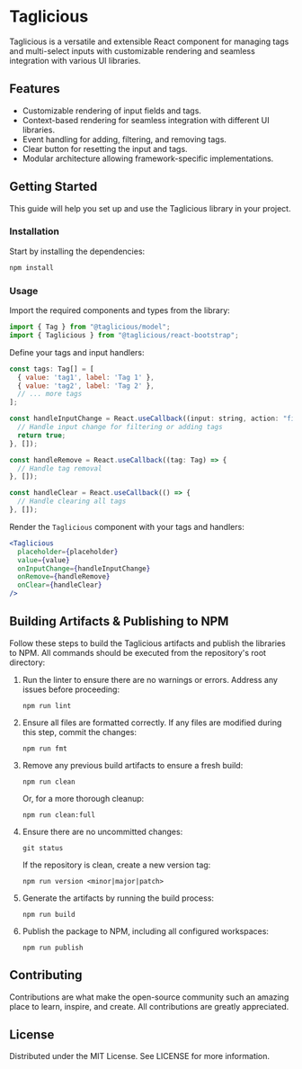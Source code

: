 # Taglicious

Taglicious is a versatile and extensible React component for managing tags and multi-select inputs
with customizable rendering and seamless integration with various UI libraries.

## Features

- Customizable rendering of input fields and tags.
- Context-based rendering for seamless integration with different UI libraries.
- Event handling for adding, filtering, and removing tags.
- Clear button for resetting the input and tags.
- Modular architecture allowing framework-specific implementations.

## Getting Started

This guide will help you set up and use the Taglicious library in your project.

### Installation

Start by installing the dependencies:

```sh
npm install
```

### Usage

Import the required components and types from the library:

```jsx
import { Tag } from "@taglicious/model";
import { Taglicious } from "@taglicious/react-bootstrap";
```

Define your tags and input handlers:

```jsx
const tags: Tag[] = [
  { value: 'tag1', label: 'Tag 1' },
  { value: 'tag2', label: 'Tag 2' },
  // ... more tags
];

const handleInputChange = React.useCallback((input: string, action: "filter" | "add"): boolean => {
  // Handle input change for filtering or adding tags
  return true;
}, []);

const handleRemove = React.useCallback((tag: Tag) => {
  // Handle tag removal
}, []);

const handleClear = React.useCallback(() => {
  // Handle clearing all tags
}, []);
```

Render the `Taglicious` component with your tags and handlers:

```jsx
<Taglicious
  placeholder={placeholder}
  value={value}
  onInputChange={handleInputChange}
  onRemove={handleRemove}
  onClear={handleClear}
/>
```

## Building Artifacts & Publishing to NPM

Follow these steps to build the Taglicious artifacts and publish the libraries to NPM. All commands
should be executed from the repository's root directory:

1.  Run the linter to ensure there are no warnings or errors. Address any issues before proceeding:

        npm run lint

1.  Ensure all files are formatted correctly. If any files are modified during this step, commit the
    changes:

        npm run fmt

1.  Remove any previous build artifacts to ensure a fresh build:

        npm run clean

    Or, for a more thorough cleanup:

        npm run clean:full

1.  Ensure there are no uncommitted changes:

        git status

    If the repository is clean, create a new version tag:

        npm run version <minor|major|patch>

1.  Generate the artifacts by running the build process:

        npm run build

1.  Publish the package to NPM, including all configured workspaces:

        npm run publish

## Contributing

Contributions are what make the open-source community such an amazing place to learn, inspire, and
create. All contributions are greatly appreciated.

## License

Distributed under the MIT License. See LICENSE for more information.
